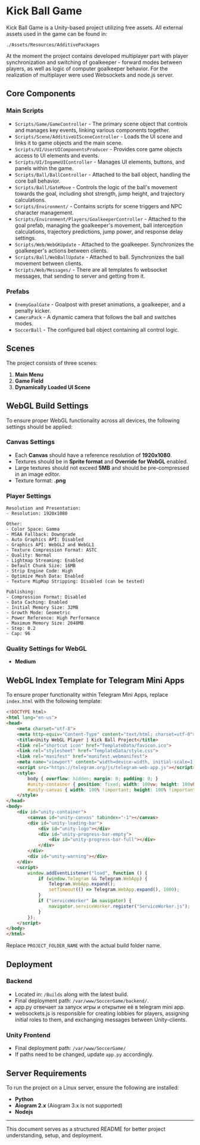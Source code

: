 # Kick Ball Game

Kick Ball Game is a Unity-based project utilizing free assets. All external assets used in the game can be found in:

```
./Assets/Resources/AdditivePackages
```
At the moment the project contains developed multiplayer part with player synchronization and switching of goalkeeper - forward modes between players, as well as logic of computer goalkeeper behavior. For the realization of multiplayer were used Websockets and node.js server.

## Core Components

### Main Scripts

- `Scripts/Game/GameController` - The primary scene object that controls and manages key events, linking various components together.
- `Scripts/Scene/AdditiveUISceneController` - Loads the UI scene and links it to game objects and the main scene.
- `Scripts/UI/UserUIComponentsProducer` - Provides core game objects access to UI elements and events.
- `Scripts/UI/IngameUIController` - Manages UI elements, buttons, and panels within the game.
- `Scripts/Ball/BallController` - Attached to the ball object, handling the core ball behavior.
- `Scripts/Ball/GateMove` - Controls the logic of the ball's movement towards the goal, including shot strength, jump height, and trajectory calculations.
- `Scripts/Environment/` - Contains scripts for scene triggers and NPC character management.
- `Scripts/Environment/Players/GoalkeeperController` - Attached to the goal prefab, managing the goalkeeper's movement, ball interception calculations, trajectory predictions, jump power, and response delay settings.
- `Scripts/Web/WebGKUpdate` - Attached to the goalkeeper. Synchronizes the goalkeeper's actions between clients.
- `Scripts/Ball/WebBallUpdate` - Attached to ball. Synchronizes the ball movement between clients.
- `Scripts/Web/Messages/` - There are all templates fo websocket messages, that sending to server and getting from it.

### Prefabs

- `EnemyGoalGate` - Goalpost with preset animations, a goalkeeper, and a penalty kicker.
- `CameraPack` - A dynamic camera that follows the ball and switches modes.
- `SoccerBall` - The configured ball object containing all control logic.

## Scenes

The project consists of three scenes:

1. **Main Menu**
2. **Game Field**
3. **Dynamically Loaded UI Scene**

## WebGL Build Settings

To ensure proper WebGL functionality across all devices, the following settings should be applied:

### Canvas Settings

- Each **Canvas** should have a reference resolution of **1920x1080**.
- Textures should be in **Sprite format** and **Override for WebGL** enabled.
- Large textures should not exceed **5MB** and should be pre-compressed in an image editor.
- Texture format: **.png**

### Player Settings

```
Resolution and Presentation:
- Resolution: 1920x1080

Other:
- Color Space: Gamma
- MSAA Fallback: Downgrade
- Auto Graphics API: Disabled
- Graphics API: WebGL2 and WebGL1
- Texture Compression Format: ASTC
- Quality: Normal
- Lightmap Streaming: Enabled
- Default Chunk Size: 16MB
- Strip Engine Code: High
- Optimize Mesh Data: Enabled
- Texture MipMap Stripping: Disabled (can be tested)

Publishing:
- Compression Format: Disabled
- Data Caching: Enabled
- Initial Memory Size: 32MB
- Growth Mode: Geometric
- Power Reference: High Performance
- Maximum Memory Size: 2048MB
- Step: 0.2
- Cap: 96
```

### Quality Settings for WebGL

- **Medium**

## WebGL Index Template for Telegram Mini Apps

To ensure proper functionality within Telegram Mini Apps, replace `index.html` with the following template:

```html
<!DOCTYPE html>
<html lang="en-us">
<head>
    <meta charset="utf-8">
    <meta http-equiv="Content-Type" content="text/html; charset=utf-8">
    <title>Unity WebGL Player | Kick Ball Project</title>
    <link rel="shortcut icon" href="TemplateData/favicon.ico">
    <link rel="stylesheet" href="TemplateData/style.css">
    <link rel="manifest" href="manifest.webmanifest">
    <meta name="viewport" content="width=device-width, initial-scale=1.0, user-scalable=no, orientation=landscape">
    <script src="https://telegram.org/js/telegram-web-app.js"></script>
    <style>
        body { overflow: hidden; margin: 0; padding: 0; }
        #unity-container { position: fixed; width: 100vw; height: 100vh; }
        #unity-canvas { width: 100% !important; height: 100% !important; }
    </style>
</head>
<body>
    <div id="unity-container">
        <canvas id="unity-canvas" tabindex="-1"></canvas>
        <div id="unity-loading-bar">
            <div id="unity-logo"></div>
            <div id="unity-progress-bar-empty">
                <div id="unity-progress-bar-full"></div>
            </div>
        </div>
        <div id="unity-warning"></div>
    </div>
    <script>
        window.addEventListener("load", function () {
            if (window.Telegram && Telegram.WebApp) {
                Telegram.WebApp.expand();
                setTimeout(() => Telegram.WebApp.expand(), 1000);
            }
            if ("serviceWorker" in navigator) {
                navigator.serviceWorker.register("ServiceWorker.js");
            }
        });
    </script>
</body>
</html>
```

Replace `PROJECT_FOLDER_NAME` with the actual build folder name.

## Deployment

### Backend

- Located in: `/Builds` along with the latest build.
- Final deployment path: `/var/www/SoccerGame/backend/`.
- app.py отвечает за запуск игры и открытие её в telegram mini app.
- websockets.js is responsible for creating lobbies for players, assigning initial roles to them, and exchanging messages between Unity-clients.

### Unity Frontend

- Final deployment path: `/var/www/SoccerGame/`
- If paths need to be changed, update `app.py` accordingly.

## Server Requirements

To run the project on a Linux server, ensure the following are installed:

- **Python**
- **Aiogram 2.x** (Aiogram 3.x is not supported)
- **Nodejs**

---

This document serves as a structured README for better project understanding, setup, and deployment.




